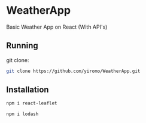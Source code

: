 # WeatherApp
Basic Weather App on React (With API's)

## Running

git clone:
```bash
git clone https://github.com/yiromo/WeatherApp.git
```

## Installation
```bash
npm i react-leaflet

npm i lodash

```


